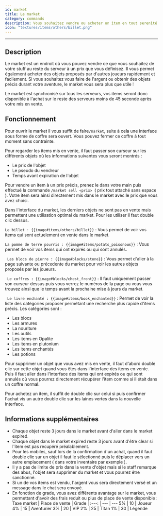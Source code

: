 ```yaml
---
id: market
title: Le market
category: commands
description: Vous souhaitez vendre ou acheter un item en tout serenité et facilement ? Rien de mieux que utiliser le market !
icon: "textures/items/others/billet.png"
---
```

___
## Description

Le market est un endroit où vous pouvez vendre ce que vous souhaitez de votre stuff au reste du serveur à un prix que vous définisez. Il vous permet également acheter des objets proposés par d'autres joueurs rapidement et facilement. 
Si vous souhaitez vous faire de l'argent ou obtenir des objets précis durant votre aventure, le market vous sera plus que utile !  

Le market est synchronisé sur tous les serveurs, vos items seront donc disponible à l'achat sur le reste des serveurs moins de 45 seconde après votre mis en vente.
 
## Fonctionnement 

Pour ouvrir le market il vous suffit de faire`` /market ``, suite à cela une interface sous forme de coffre sera ouvert. Vous pouvez fermer ce coffre à tout moment sans contrainte.

Pour regarder les items mis en vente, il faut passer son curseur sur les différents objets où les informations suivantes vous seront montrés :  
* Le prix de l'objet   
* Le pseudo du vendreur 
* Temps avant expiration de l'objet

Pour vendre un item à un prix précis, prenez le dans votre main puis effectué la commande ``/market sell <prix> ``( prix tout attaché sans espace ). Votre item sera ainsi directement mis dans le market avec le prix que vous avez choisi. 

Dans l'interface du market, les derniers objets ne sont pas en vente mais permettent une utilisation optimal du market. Pour les utiliser il faut double clic dessus.

 ``Le billet : {{image#items/others/billet}}`` : Vous permet de voir vos items qui sont actuelement en vente dans le market.  
 
 ``La pomme de terre pourris : {{image#items/potato_poisonous}}`` : Vous permet de voir vos items qui ont expirés ou qui sont annulés.  
 
 `` Les blocs de pierre : {{image#blocks/stone}}`` : Vous permet d'aller à la page suivante ou précedente du market pour voir les autres objets proposés par les joueurs.  

 `` Le coffres : {{image#blocks/chest_front}}`` : Il faut uniquement passer son curseur dessus puis vous verrez le numéros de la page ou vous vous trouvez ainsi que le temps avant la prochaine mise à jours du market.   

 `` Le livre enchanté : {{image#items/book_enchanted}}`` : Permet de voir la liste des catégories proposer permétant une recherche plus rapide d'items précis. Les catégories sont : 
   * Les blocs  
   * Les armures  
   * La nouriture  
   * Les outils
   * Les items en Opalite 
   * Les items en plutonium
   * Les items enchantés
   * Les potions

Pour supprimer un objet que vous avez mis en vente, il faut d'abord double clic sur cette objet quand vous êtes dans l'interface des items en vente. Puis il faut aller dans l'interface des items qui ont expirés ou qui sont annulés où vous pourrez directement récupérer l'item comme si il était dans un coffre normal. 

Pour achetez un item, il suffit de double clic sur celui si puis confirmer l'achat vis un autre double clic sur les laines vertes dans la nouvelle interface. 

## Informations supplémentaires

* Chaque objet reste 3 jours dans le market avant d'aller dans le market expired. 
* Chaque objet dans le market expired reste 3 jours avant d'être clear si l'item est pas recupéré préalablement.
* Pour les mobiles, sauf lors de la confirmation d'un achat, quand il faut double clic sur un objet il faut le sélectionné puis le déplacer vers un autre emplacement ( dans votre inventaire par exemple ).
* Il y a pas de limite de prix dans la vente d'objet mais si le staff remarque des abus, l'objet sera supprimer du market et vous pourrez être sanctionné.
* Si un de vos items est vendu, l'argent vous sera directement versé et un message dans le chat sera envoyé. 
* En fonction de grade, vous avez différents avantage sur le market, vous permettant d'avoir des frais reduit ou plus de place de vente disponible :  
 Taxe market | Place de vente | Grade |
:---: | --- | ---
5% | 10 | Joueur
4% | 15 | Aventurier
3% | 20 | VIP
2% | 25 | Titan
1% | 30 | Légende
